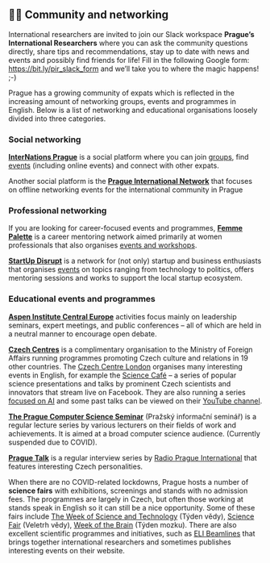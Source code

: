 ## 🙋‍♀️ Community and networking 

International researchers are invited to join our Slack workspace **Prague’s International Researchers** where you can ask the community questions directly, share tips and recommendations, stay up to date with news and events and possibly find friends for life! Fill in the following Google form: https://bit.ly/pir_slack_form and we’ll take you to where the magic happens! ;-)

Prague has a growing community of expats which is reflected in the increasing amount of networking groups, events and programmes in English. Below is a list of networking and educational organisations loosely divided into three categories. 

### Social networking

**[InterNations Prague](https://www.internations.org/prague-expats)** is a social platform where you can join [groups](https://www.internations.org/prague-expats/groups/?page=1), find [events](https://www.internations.org/prague-expats#events) (including online events) and connect with other expats. 

Another social platform is the **[Prague International Network](http://praguenetwork.com/)** that focuses on offline networking events for the international community in Prague

### Professional networking

If you are looking for career-focused events and programmes, **[Femme Palette](https://www.femmepalette.com/member)** is a career mentoring network aimed primarily at women professionals that also organises [events and workshops](https://www.femmepalette.com/events).

**[StartUp Disrupt](https://www.startupdisrupt.com/)** is a network for (not only) startup and business enthusiasts that organises [events](https://www.startupdisrupt.com/events-grid/) on topics ranging from technology to politics, offers mentoring sessions and works to support the local startup ecosystem.

### Educational events and programmes

**[Aspen Institute Central Europe](https://www.aspeninstitutece.org/)** activities focus mainly on leadership seminars, expert meetings, and public conferences – all of which are held in a neutral manner to encourage open debate.

**[Czech Centres](http://www.czechcentres.cz/en/about-us/)** is a complimentary organisation to the Ministry of Foreign Affairs running programmes promoting Czech culture and relations in 19 other countries. The [Czech Centre London](http://london.czechcentres.cz/programme/page:1/) organises many interesting events in English, for example the [Science Café](http://london.czechcentres.cz/programme/travel-events/science-cafe6/) – a series of popular science presentations and talks by prominent Czech scientists and innovators that stream live on Facebook. They are also running a series [focused on AI](http://london.czechcentres.cz/programme/travel-events/ai-science-cafe-series-2020/) and some past talks can be viewed on their [YouTube channel](https://www.youtube.com/channel/UCGmFVwYPCeulP8tTX7qMQsw/videos).

**[The Prague Computer Science Seminar](http://www.praguecomputerscience.cz/?l=en&p=47)** (Pražský informační seminář) is a regular lecture series by various lecturers on their fields of work and achievements. It is aimed at a broad computer science audience. (Currently suspended due to COVID).

**[Prague Talk](https://www.radio.cz/special-podcasts/prague-talk/)** is a regular interview series by [Radio Prague International](https://english.radio.cz/) that features interesting Czech personalities. 

When there are no COVID-related lockdowns, Prague hosts a number of **science fairs** with exhibitions, screenings and stands with no admission fees. The programmes are largely in Czech, but often those working at stands speak in English so it can still be a nice opportunity. Some of these fairs include [The Week of Science and Technology](https://www.tydenvedy.cz/en/) (Týden vědy), [Science Fair](http://veletrhvedy.cz/en/) (Veletrh vědy), [Week of the Brain](https://www.avcr.cz/en/public/public-events/brain-awareness-week) (Týden mozku). There are also excellent scientific programmes and initiatives, such as [ELI Beamlines](https://www.eli-beams.eu/) that brings together international researchers and sometimes publishes interesting events on their website.
